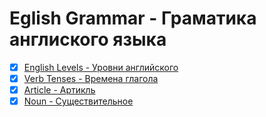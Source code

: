 # Eglish Grammar - Граматика англиского языка

* [x] [English Levels - Уровни английского](level.md)
* [x] [Verb Tenses - Времена глагола](verb.md)
* [x] [Article - Артикль](article.md)
* [x] [Noun - Существительное](noun.md)